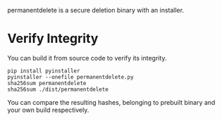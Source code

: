 permanentdelete is a secure deletion binary with an installer.

# Verify Integrity
You can build it from source code to verify its integrity.

```
pip install pyinstaller
pyinstaller --onefile permanentdelete.py
sha256sum permanentdelete
sha256sum ./dist/permanentdelete
```
You can compare the resulting hashes, belonging to prebuilt binary and your own build respectively.
